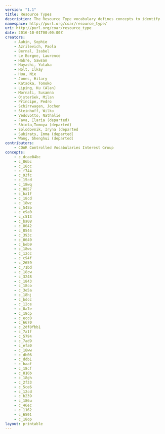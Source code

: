 ```yaml
---
version: "1.1"
title: Resource Types
description: The Resource Type vocabulary defines concepts to identify the genre of a resource. Such resources, like publications, research data, audio and video objects, are typically deposited in institutional and thematic repositories or published in ejournals. This vocabulary supports a hierarchical model that relates narrower and broader concepts. Multilingual labels regard regional distinctions in language and term. Concepts of this vocabulary are mapped with terms and concepts of similar vocabularies and dictionaries.
namespace: http://purl.org/coar/resource_type/
uri: http://purl.org/coar/resource_type
date: 2016-10-01T00:00:00Z
creators:
    - Aubin, Sophie
    - Azrilevich, Paola
    - Bernal, Isabel
    - Le Borgne, Laurence
    - Habre, Sawsan
    - Hayashi, Yutaka
    - Holt, Ilkay
    - Hua, Nie
    - Jones, Hilary
    - Kataoka, Tomoko
    - Liping, Ku (Alan)
    - Mornati, Susanna
    - Ojsteršek, Milan
    - Príncipe, Pedro
    - Schirrwagen, Jochen
    - Steinhoff, Wilko
    - Vedovotto, Nathalie
    - Fava, Ilaria (departed)
    - Shiota,Tomoya (departed)
    - Solodovnik, Iryna (departed
    - Subirats, Imma (departed)
    - Wang, Shenghui (departed)
contributors:
    - COAR Controlled Vocabularies Interest Group
concepts:
    - c_dcae04bc
    - c_86bc
    - c_18cc
    - c_f744
    - c_93fc
    - c_15cd
    - c_18wq
    - c_0857
    - c_ba1f
    - c_18cd
    - c_18wz
    - c_545b
    - c_e9a0
    - c_c513
    - c_ba08
    - c_8042
    - c_8544
    - c_393c
    - c_0640
    - c_beb9
    - c_18ws
    - c_12cc
    - c_c94f
    - c_2659
    - c_71bd
    - c_18cw
    - c_3248
    - c_1843
    - c_18co
    - c_3e5a
    - c_18hj
    - c_bdcc
    - c_12ce
    - c_8a7e
    - c_18cp
    - c_ecc8
    - c_6670
    - c_2df8fbb1
    - c_7a1f
    - c_5794
    - c_7ad9
    - c_efa0
    - c_18ww
    - c_db06
    - c_ddb1
    - c_baaf
    - c_18cf
    - c_816b
    - c_18gh
    - c_2f33
    - c_5ce6
    - c_12cd
    - c_b239
    - c_186u
    - c_46ec
    - c_1162
    - c_6501
    - c_18op
layout: printable
---
```


